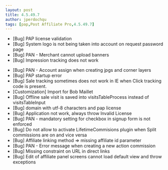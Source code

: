 ```yaml
---
layout: post
title: 4.5.49.7
author: jperdochqu
tags: [pap,Post Affiliate Pro,4.5.49.7]
---
```


- [Bug] PAP license validation
- [Bug] System logo is not being taken into account on request password page
- [Bug] PAN - Merchant cannot upload banners
- [Bug] Impression tracking does not work

<!--more-->

- [Bug] PAN - Account assign when creating jpgs and corner layers
- [Bug] PAP startup error
- [Bug] Sale tracking sometimes does not work in IE when Click tracking code is present.
- [Customization] Import for Bob Maillet
- [Bug] Offline sale visit is saved into visitsTableProcess instead of visitsTableInput
- [Bug] domain with utf-8 characters and pap license
- [Bug] Application not work, always throw Invalid License
- [Bug] PAN - mandatory setting for checkbox in signup form is not enforced
- [Bug] Do not allow to activate LifetimeCommisions plugin when Split commissions are on and vice versa
- [Bug] Affiliate linking method =&gt; missing affiliate id parameter
- [Bug] PAN - Error message when creating a new action commission
- [Bug] Missing constraint on URL in direct links
- [Bug] Edit of affiliate panel screens cannot load default view and throw exceptions
